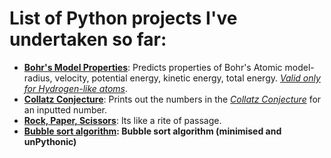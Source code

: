 # List of Python projects I've undertaken so far: 
  - **[Bohr's Model Properties](https://github.com/syswraith/python-projects/blob/main/bohr_calc.py)**: Predicts properties of Bohr's Atomic model- radius, velocity, potential energy, kinetic energy, total energy. *[Valid only for Hydrogen-like atoms](https://en.wikipedia.org/wiki/Bohr_model#Shortcomings)*.
  - **[Collatz Conjecture](https://github.com/syswraith/python-projects/blob/main/collatzConjecture.py)**: Prints out the numbers in the *[Collatz Conjecture](https://en.wikipedia.org/wiki/Collatz_conjecture)* for an inputted number.
  - **[Rock, Paper, Scissors](https://github.com/syswraith/python-projects/blob/main/rock_paper_scissors.py)**: Its like a rite of passage.
  - **[Bubble sort algorithm](https://github.com/syswraith/python-projects/blob/main/bubble_sort.py): Bubble sort algorithm (minimised and unPythonic)**
